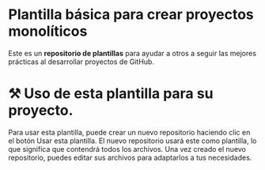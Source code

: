 # Plantilla básica para crear proyectos monolíticos
Este es un **repositorio de plantillas** para ayudar a otros a seguir las mejores prácticas al desarrollar proyectos de GitHub.
# ⚒️ Uso de esta plantilla para su proyecto.
Para usar esta plantilla, puede crear un nuevo repositorio haciendo clic en el botón Usar esta plantilla.
El nuevo repositorio usará este como plantilla, lo que significa que contendrá todos los archivos. Una vez creado el nuevo repositorio, puedes editar sus archivos para adaptarlos a tus necesidades.
